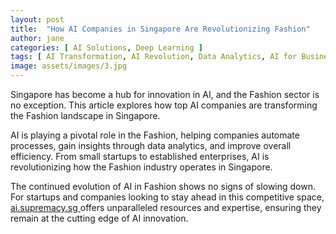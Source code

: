 ```yaml
---
layout: post
title:  "How AI Companies in Singapore Are Revolutionizing Fashion"
author: jane
categories: [ AI Solutions, Deep Learning ]
tags: [ AI Transformation, AI Revolution, Data Analytics, AI for Business, AI in Singapore ]
image: assets/images/3.jpg
---
```


Singapore has become a hub for innovation in AI, and the Fashion sector is no exception. This article explores how top AI companies are transforming the Fashion landscape in Singapore.

AI is playing a pivotal role in the Fashion, helping companies automate processes, gain insights through data analytics, and improve overall efficiency. From small startups to established enterprises, AI is revolutionizing how the Fashion industry operates in Singapore.

The continued evolution of AI in Fashion shows no signs of slowing down. For startups and companies looking to stay ahead in this competitive space, <a href="https://ai.supremacy.sg" target="_blank"> ai.supremacy.sg </a> offers unparalleled resources and expertise, ensuring they remain at the cutting edge of AI innovation.
